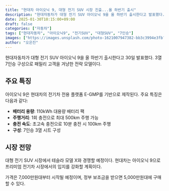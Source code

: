 ```yaml
---
title: "현대차 아이오닉 9, 대형 전기 SUV 시장 진출...올 하반기 출시"
description: "현대자동차가 대형 전기 SUV 아이오닉 9을 올 하반기 출시한다고 발표했다. 7인승 구성과 500km 주행거리를 자랑한다."
date: 2025-01-30T10:15:00+09:00
draft: false
categories: ["자동차"]
tags: ["현대자동차", "아이오닉9", "전기SUV", "대형SUV", "7인승"]
images: ["https://images.unsplash.com/photo-1621007947382-bb3c3994e3fb?w=1600&h=900&fit=crop&q=95"]
author: "오은진"
---
```


현대자동차가 대형 전기 SUV 아이오닉 9을 올 하반기 출시한다고 30일 발표했다. 3열 7인승 구성으로 패밀리 고객을 겨냥한 전략 모델이다.

## 주요 특징

아이오닉 9은 현대차의 전기차 전용 플랫폼 E-GMP를 기반으로 제작된다. 주요 특징은 다음과 같다:

- **배터리 용량**: 110kWh 대용량 배터리 팩
- **주행거리**: 1회 충전으로 최대 500km 주행 가능
- **충전 속도**: 초고속 충전으로 10분 충전 시 100km 주행
- **구성**: 7인승 3열 시트 구성

## 시장 전망

대형 전기 SUV 시장에서 테슬라 모델 X와 경쟁할 예정이다. 현대차는 아이오닉 9으로 프리미엄 전기차 시장에서의 입지를 강화할 계획이다.

가격은 7,000만원대부터 시작될 예정이며, 정부 보조금을 받으면 5,000만원대에 구매할 수 있다. 